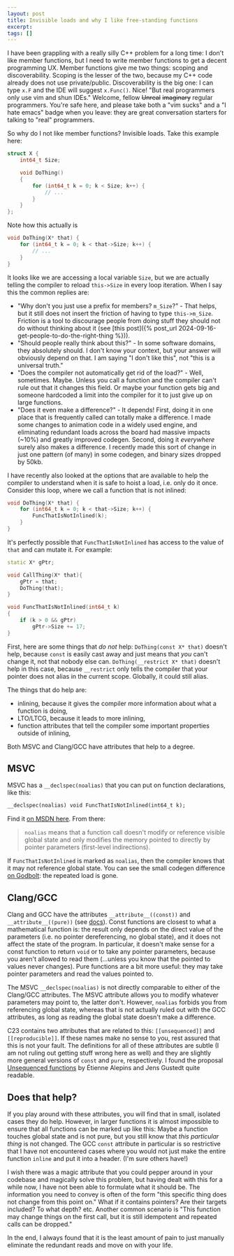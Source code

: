 ```yaml
---
layout: post
title: Invisible loads and why I like free-standing functions
excerpt:
tags: []
---
```


I have been grappling with a really silly C++ problem for a long time: I don't like member functions, but I need to write member functions to get a decent programming UX. Member functions give me two things: scoping and discoverability. Scoping is the lesser of the two, because my C++ code already does not use private/public. Discoverability is the big one: I can type `x.F` and the IDE will suggest `x.Func()`. Nice! "But real programmers only use vim and shun IDEs." Welcome, fellow ~~Unreal~~ ~~imaginary~~ regular programmers. You're safe here, and please take both a "vim sucks" and a "I hate emacs" badge when you leave: they are great conversation starters for talking to "real" programmers.

So why do I not like member functions? Invisible loads. Take this example here:

```cpp
struct X {
    int64_t Size;

    void DoThing() 
    {
        for (int64_t k = 0; k < Size; k++) {
            // ...
        }
    }
};
```

Note how this actually is
```cpp
void DoThing(X* that) {
    for (int64_t k = 0; k < that->Size; k++) {
        // ...
    }
}
```

It looks like we are accessing a local variable `Size`, but we are actually telling the compiler to reload `this->Size` in every loop iteration. When I say this the common replies are:
 * "Why don't you just use a prefix for members? `m_Size`?" - That helps, but it still does not insert the friction of having to type `this->m_Size`. Friction is a tool to discourage people from doing stuff they should not do without thinking about it (see [this post]({% post_url 2024-09-16-get-people-to-do-the-right-thing %})).
 * "Should people really think about this?" - In some software domains, they absolutely should. I don't know your context, but your answer will obviously depend on that. I am saying "I don't like this", not "this is a universal truth."
 * "Does the compiler not automatically get rid of the load?" - Well, sometimes. Maybe. Unless you call a function and the compiler can't rule out that it changes this field. Or maybe your function gets big and someone hardcoded a limit into the compiler for it to just give up on large functions.
 * "Does it even make a difference?" - It depends! First, doing it in one place that is frequently called can totally make a difference. I made some changes to animation code in a widely used engine, and eliminating redundant loads across the board had massive impacts (~10%) and greatly improved codegen. Second, doing it *everywhere* surely also makes a difference. I recently made this sort of change in just one pattern (of many) in some codegen, and binary sizes dropped by 50kb.

I have recently also looked at the options that are available to help the compiler to understand when it is safe to hoist a load, i.e. only do it once. Consider this loop, where we call a function that is not inlined:
```cpp
void DoThing(X* that) {
    for (int64_t k = 0; k < that->Size; k++) {
        FuncThatIsNotInlined(k);
    }
}
```

It's perfectly possible that `FuncThatIsNotInlined` has access to the value of `that` and can mutate it. For example:
```cpp
static X* gPtr;

void CallThing(X* that){
    gPtr = that;
    DoThing(that);
}

void FuncThatIsNotInlined(int64_t k)
{
    if (k > 0 && gPtr)
        gPtr->Size += 17;
}
```

First, here are some things that *do not* help: `DoThing(const X* that)` doesn't help, because `const` is easily cast away and just means that *you* can't change it, not that nobody else can. `DoThing(__restrict X* that)` doesn't help in this case, because `__restrict` only tells the compiler that your pointer does not alias in the current scope. Globally, it could still alias.

The things that do help are:
 * inlining, because it gives the compiler more information about what a function is doing,
 * LTO/LTCG, because it leads to more inlining,
 * function attributes that tell the compiler some important properties outside of inlining,

Both MSVC and Clang/GCC have attributes that help to a degree.

## MSVC
MSVC has a `__declspec(noalias)` that you can put on function declarations, like this:
```cpp
__declspec(noalias) void FuncThatIsNotInlined(int64_t k);
```
Find it [on MSDN here](https://learn.microsoft.com/en-us/cpp/cpp/noalias?view=msvc-170). From there:

> `noalias` means that a function call doesn't modify or reference visible global state and only modifies the memory pointed to directly by pointer parameters (first-level indirections).

If `FuncThatIsNotInlined` is marked as `noalias`, then the compiler knows that it may not reference global state. You can see the small codegen difference [on Godbolt](https://godbolt.org/#g:!((g:!((g:!((h:codeEditor,i:(filename:'1',fontScale:14,fontUsePx:'0',j:1,lang:c%2B%2B,selection:(endColumn:21,endLineNumber:1,positionColumn:21,positionLineNumber:1,selectionStartColumn:21,selectionStartLineNumber:1,startColumn:21,startLineNumber:1),source:'%23include+%3Ccinttypes%3E%0A%0Avoid+FuncThatIsNotInlined(int64_t+k)%3B%0A__declspec(noalias)+void+FuncThatIsNotInlined_NoAlias(int64_t+k)%3B%0A%0Astruct+X+%7B%0A++++int64_t+Size%3B%0A%7D%3B%0A%0Avoid+DoThing(X*+that)%0A%7B%0A++++for+(int64_t+k+%3D+0%3B+k+%3C+that-%3ESize%3B+k%2B%2B)%0A++++++++FuncThatIsNotInlined(k)%3B%0A%7D%0A%0Avoid+DoThing2(X*+that)%0A%7B%0A++++for+(int64_t+k+%3D+0%3B+k+%3C+that-%3ESize%3B+k%2B%2B)%0A++++++++FuncThatIsNotInlined_NoAlias(k)%3B%0A%7D'),l:'5',n:'0',o:'C%2B%2B+source+%231',t:'0')),k:46.402564938593635,l:'4',n:'0',o:'',s:0,t:'0'),(g:!((h:compiler,i:(compiler:vcpp_v19_43_VS17_13_x64,filters:(b:'0',binary:'1',binaryObject:'1',commentOnly:'0',debugCalls:'1',demangle:'0',directives:'0',execute:'1',intel:'0',libraryCode:'0',trim:'1',verboseDemangling:'0'),flagsViewOpen:'1',fontScale:14,fontUsePx:'0',j:1,lang:c%2B%2B,libs:!(),options:/O2,overrides:!(),selection:(endColumn:1,endLineNumber:1,positionColumn:1,positionLineNumber:1,selectionStartColumn:1,selectionStartLineNumber:1,startColumn:1,startLineNumber:1),source:1),l:'5',n:'0',o:'+x64+msvc+v19.43+VS17.13+(Editor+%231)',t:'0'),(h:compiler,i:(compiler:clang2010,filters:(b:'0',binary:'1',binaryObject:'1',commentOnly:'0',debugCalls:'1',demangle:'0',directives:'0',execute:'1',intel:'0',libraryCode:'0',trim:'1',verboseDemangling:'0'),flagsViewOpen:'1',fontScale:14,fontUsePx:'0',j:2,lang:c%2B%2B,libs:!(),options:'-fms-extensions+-O3',overrides:!(),selection:(endColumn:1,endLineNumber:1,positionColumn:1,positionLineNumber:1,selectionStartColumn:1,selectionStartLineNumber:1,startColumn:1,startLineNumber:1),source:1),l:'5',n:'0',o:'+x86-64+clang+20.1.0+(Editor+%231)',t:'0')),k:53.59743506140637,l:'4',n:'0',o:'',s:0,t:'0')),l:'2',n:'0',o:'',t:'0')),version:4): the repeated load is gone.

## Clang/GCC
Clang and GCC have the attributes `__attribute__((const))` and `__attribute__((pure))` (see [docs](https://gcc.gnu.org/onlinedocs/gcc/Common-Function-Attributes.html)). Const functions are closest to what a mathematical function is: the result only depends on the direct value of the parameters (i.e. no pointer dereferencing, no global state), and it does not affect the state of the program. In particular, it doesn't make sense for a const function to return `void` or to take any pointer parameters, because you aren't allowed to read them (...unless you know that the pointed to values never changes). Pure functions are a bit more useful: they may take pointer parameters and read the values pointed to.

The MSVC `__declspec(noalias)` is not directly comparable to either of the Clang/GCC attributes. The MSVC attribute allows you to modify whatever parameters may point to, the latter don't. However, `noalias` forbids you from referencing global state, whereas that is not actually ruled out with the GCC attributes, as long as reading the global state doesn't make a difference.

C23 contains two attributes that are related to this: `[[unsequenced]]` and `[[reproducible]]`. If these names make no sense to you, rest assured that this is not your fault. The definitions for all of these attributes are subtle (I am not ruling out getting stuff wrong here as well) and they are slightly more general versions of `const` and `pure`, respectively. I found the proposal [Unsequenced functions](https://www.open-std.org/jtc1/sc22/wg14/www/docs/n2887.htm) by Étienne Alepins and Jens Gustedt quite readable.

## Does that help?
If you play around with these attributes, you will find that in small, isolated cases they do help. However, in larger functions it is almost impossible to ensure that all functions can be marked up like this: Maybe a function touches global state and is not pure, but you still know that _this particular thing_ is not changed. The GCC `const` attribute in particular is so restrictive that I have not encountered cases where you would not just make the entire function `inline` and put it into a header. (I'm sure others have!)

I wish there was a magic attribute that you could pepper around in your codebase and magically solve this problem, but having dealt with this for a while now, I have not been able to formulate what it should be. The information you need to convey is often of the form "this specific thing does not change from this point on." What if it contains pointers? Are their targets included? To what depth? etc. Another common scenario is "This function may change things on the first call, but it is still idempotent and repeated calls can be dropped."

In the end, I always found that it is the least amount of pain to just manually eliminate the redundant reads and move on with your life.